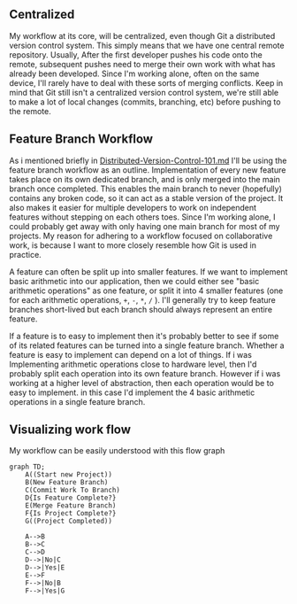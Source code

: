 ## Centralized
My workflow at its core, will be centralized, even though Git a distributed version control system. This simply means that we have one central remote repository. Usually, After the first developer pushes his code onto the remote, subsequent pushes need to merge their own work with what has already been developed. Since I'm working alone, often on the same device, I'll rarely have to deal with these sorts of merging conflicts. Keep in mind that Git still isn't a centralized version control system, we're still able to make a lot of local changes (commits, branching, etc) before pushing to the remote.
## Feature Branch Workflow
As i mentioned briefly in [Distributed-Version-Control-101.md](https://github.com/sdraken/Distributed-Version-Control-101/blob/main/Distributed-Version-Control-101.md) I'll be using the feature branch workflow as an outline. Implementation of every new feature takes place on its own dedicated branch, and is only merged into the main branch once completed. This enables the main branch to never (hopefully) contains any broken code, so it can act as a stable version of the project. It also makes it easier for multiple developers to work on independent features without stepping on each others toes. Since I'm working alone, I could probably get away with only having one main branch for most of my projects. My reason for adhering to a workflow focused on collaborative work, is because I want to more closely resemble how Git is used in practice. 

A feature can often be split up into smaller features. If we want to implement basic arithmetic into our application, then we could either see "basic arithmetic operations" as one feature, or split it into 4 smaller features (one for each arithmetic operations, `+`, `-`, `*`, `/` ).  I'll generally try to keep feature branches short-lived but each branch should always represent an entire feature. 

If a feature is to easy to implement then it's probably better to see if some of its related features can be turned into a single feature branch. Whether a feature is easy to implement can depend on a lot of things. If i was Implementing arithmetic operations close to hardware level, then I'd probably split each operation into its own feature branch. However if i was working at a higher level of abstraction, then each operation would be to easy to implement. in this case I'd implement the 4 basic arithmetic operations in a single feature branch. 

## Visualizing work flow
My workflow can be easily understood with this flow graph
```mermaid
graph TD;
	A((Start new Project))
	B(New Feature Branch)
	C(Commit Work To Branch)
	D{Is Feature Complete?}
	E(Merge Feature Branch)
	F{Is Project Complete?}
	G((Project Completed))
	
    A-->B
    B-->C
    C-->D
    D-->|No|C
    D-->|Yes|E
    E-->F
    F-->|No|B
    F-->|Yes|G

```



